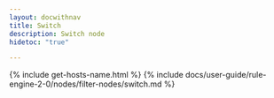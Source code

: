 ```yaml
---
layout: docwithnav
title: Switch
description: Switch node
hidetoc: "true"

---
```


{% include get-hosts-name.html %}
{% include docs/user-guide/rule-engine-2-0/nodes/filter-nodes/switch.md %}
